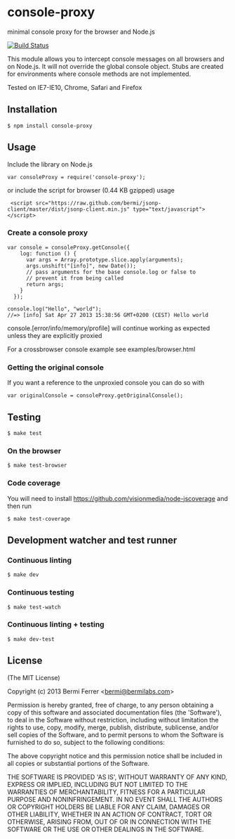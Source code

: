 # console-proxy

minimal console proxy for the browser and Node.js

[![Build Status](https://secure.travis-ci.org/bermi/console-proxy.png?branch=master)](http://travis-ci.org/bermi/console-proxy)

This module allows you to intercept console messages on all browsers
and on Node.js. It will not override the global console object.
Stubs are created for environments where console methods are not implemented.

Tested on IE7-IE10, Chrome, Safari and Firefox

## Installation

    $ npm install console-proxy

## Usage

Include the library on Node.js

    var consoleProxy = require('console-proxy');

or include the script for browser (0.44 KB gzipped) usage

     <script src="https://raw.github.com/bermi/jsonp-client/master/dist/jsonp-client.min.js" type="text/javascript"></script>


### Create a console proxy

    var console = consoleProxy.getConsole({
        log: function () {
          var args = Array.prototype.slice.apply(arguments);
          args.unshift("[info]", new Date());
          // pass arguments for the base console.log or false to
          // prevent it from being called
          return args;
        }
      });

    console.log("Hello", "world");
    //=> [info] Sat Apr 27 2013 15:38:56 GMT+0200 (CEST) Hello world

console.[error/info/memory/profile] will continue working as expected unless they
are explicitly proxied


For a crossbrowser console example see examples/browser.html

### Getting the original console

If you want a reference to the unproxied console you can do so with

    var originalConsole = consoleProxy.getOriginalConsole();

## Testing

    $ make test

### On the browser

    $ make test-browser

### Code coverage

You will need to install https://github.com/visionmedia/node-jscoverage
and then run

    $ make test-coverage

## Development watcher and test runner

### Continuous linting

    $ make dev

### Continuous testing

    $ make test-watch

### Continuous linting + testing

    $ make dev-test


## License

(The MIT License)

Copyright (c) 2013 Bermi Ferrer &lt;bermi@bermilabs.com&gt;

Permission is hereby granted, free of charge, to any person obtaining
a copy of this software and associated documentation files (the
'Software'), to deal in the Software without restriction, including
without limitation the rights to use, copy, modify, merge, publish,
distribute, sublicense, and/or sell copies of the Software, and to
permit persons to whom the Software is furnished to do so, subject to
the following conditions:

The above copyright notice and this permission notice shall be
included in all copies or substantial portions of the Software.

THE SOFTWARE IS PROVIDED 'AS IS', WITHOUT WARRANTY OF ANY KIND,
EXPRESS OR IMPLIED, INCLUDING BUT NOT LIMITED TO THE WARRANTIES OF
MERCHANTABILITY, FITNESS FOR A PARTICULAR PURPOSE AND NONINFRINGEMENT.
IN NO EVENT SHALL THE AUTHORS OR COPYRIGHT HOLDERS BE LIABLE FOR ANY
CLAIM, DAMAGES OR OTHER LIABILITY, WHETHER IN AN ACTION OF CONTRACT,
TORT OR OTHERWISE, ARISING FROM, OUT OF OR IN CONNECTION WITH THE
SOFTWARE OR THE USE OR OTHER DEALINGS IN THE SOFTWARE.